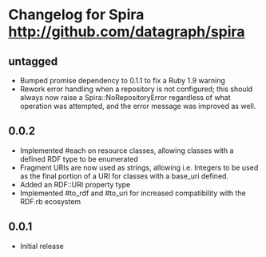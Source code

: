 # Changelog for Spira <http://github.com/datagraph/spira>
 
## untagged
 * Bumped promise dependency to 0.1.1 to fix a Ruby 1.9 warning
 * Rework error handling when a repository is not configured; this should
   always now raise a Spira::NoRepositoryError regardless of what operation 
   was attempted, and the error message was improved as well.

## 0.0.2
 * Implemented #each on resource classes, allowing classes with a defined RDF
   type to be enumerated
 * Fragment URIs are now used as strings, allowing i.e. Integers to be used as
   the final portion of a URI for classes with a base_uri defined.
 * Added an RDF::URI property type
 * Implemented #to_rdf and #to_uri for increased compatibility with the RDF.rb 
   ecosystem

## 0.0.1
 * Initial release
